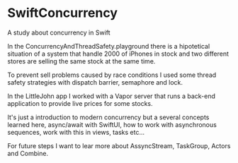 # SwiftConcurrency
A study about concurrency in Swift

In the ConcurrencyAndThreadSafety.playground there is a hipotetical situation of a system that handle 2000 of iPhones in stock and two different stores are selling the same stock at the same time.

To prevent sell problems caused by race conditions I used some thread safety strategies with dispatch barrier, semaphore and lock.

In the LittleJohn app I worked with a Vapor server that runs a back-end application to provide live prices for some stocks.

It's just a introduction to modern concurrency but a several concepts learned here, async/await with SwiftUI, how to work with asynchronous sequences, work with this in views, tasks etc...

For future steps I want to lear more about AssyncStream, TaskGroup, Actors and Combine.

